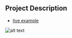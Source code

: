 ## Project Description

* [live example](https://partybrasil.github.io/website-templates/metropolis/)

![alt text](https://github.com/learning-zone/Website-Templates/blob/master/assets/lazydays.png "lazydays")
